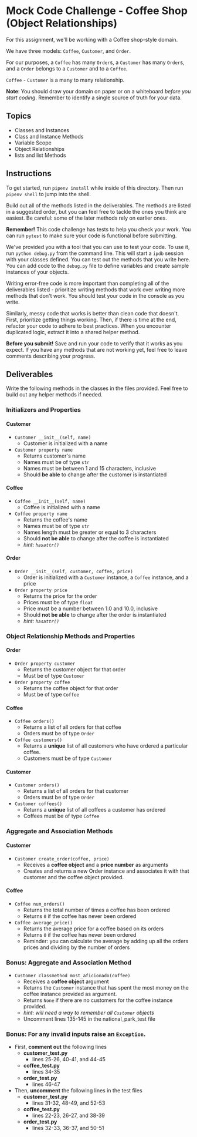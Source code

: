# Mock Code Challenge - Coffee Shop (Object Relationships)

For this assignment, we'll be working with a Coffee shop-style domain.

We have three models: `Coffee`, `Customer`, and `Order`.

For our purposes, a `Coffee` has many `Order`s, a `Customer` has many
`Order`s, and a `Order` belongs to a `Customer` and to a `Coffee`.

`Coffee` - `Customer` is a many to many relationship.

**Note**: You should draw your domain on paper or on a whiteboard _before you
start coding_. Remember to identify a single source of truth for your data.

## Topics

- Classes and Instances
- Class and Instance Methods
- Variable Scope
- Object Relationships
- lists and list Methods

## Instructions

To get started, run `pipenv install` while inside of this directory. 
Then run `pipenv shell` to jump into the shell.

Build out all of the methods listed in the deliverables. The methods are listed
in a suggested order, but you can feel free to tackle the ones you think are
easiest. Be careful: some of the later methods rely on earlier ones.

**Remember!** This code challenge has tests to help you check your work. You
can run `pytest` to make sure your code is functional before submitting.

We've provided you with a tool that you can use to test your code. To use it,
run `python debug.py` from the command line. This will start a `ipdb` session
with your classes defined. You can test out the methods that you write here. You
can add code to the `debug.py` file to define variables and create sample
instances of your objects.

Writing error-free code is more important than completing all of the
deliverables listed - prioritize writing methods that work over writing more
methods that don't work. You should test your code in the console as you write.

Similarly, messy code that works is better than clean code that doesn't. First,
prioritize getting things working. Then, if there is time at the end, refactor
your code to adhere to best practices. When you encounter duplicated logic,
extract it into a shared helper method.

**Before you submit!** Save and run your code to verify that it works as you
expect. If you have any methods that are not working yet, feel free to leave
comments describing your progress.

## Deliverables

Write the following methods in the classes in the files provided. Feel free to
build out any helper methods if needed.

### Initializers and Properties

#### Customer

- `Customer __init__(self, name)`
  - Customer is initialized with a name
- `Customer property name`
  - Returns customer's name
  - Names must be of type `str`
  - Names must be between 1 and 15 characters, inclusive
  - Should **be able** to change after the customer is instantiated

#### Coffee

- `Coffee __init__(self, name)`
  - Coffee is initialized with a name
- `Coffee property name`
  - Returns the coffee's name
  - Names must be of type `str`
  - Names length must be greater or equal to 3 characters
  - Should **not be able** to change after the coffee is instantiated
  - _hint: `hasattr()`_

#### Order

- `Order __init__(self, customer, coffee, price)`
  - Order is initialized with a `Customer` instance, a `Coffee` instance, and a price
- `Order property price`
  - Returns the price for the order
  - Prices must be of type `float` 
  - Price must be a number between 1.0 and 10.0, inclusive
  - Should **not be able** to change after the order is instantiated
  - _hint: `hasattr()`_

### Object Relationship Methods and Properties

#### Order

- `Order property customer`
  - Returns the customer object for that order
  - Must be of type `Customer`
- `Order property coffee`
  - Returns the coffee object for that order
  - Must be of type `Coffee`

#### Coffee

- `Coffee orders()`
  - Returns a list of all orders for that coffee
  - Orders must be of type `Order`
- `Coffee customers()`
  - Returns a **unique** list of all customers who have ordered a particular coffee.
  - Customers must be of type `Customer`
#### Customer

- `Customer orders()`
  - Returns a list of all orders for that customer
  - Orders must be of type `Order`
- `Customer coffees()`
  - Returns a **unique** list of all coffees a customer has ordered
  - Coffees must be of type `Coffee`

### Aggregate and Association Methods

#### Customer

- `Customer create_order(coffee, price)`
  - Receives a **coffee object** and a **price number** as arguments
  - Creates and returns a new Order instance and associates it with that customer and the coffee object provided.

#### Coffee

- `Coffee num_orders()`
  - Returns the total number of times a coffee has been ordered
  - Returns `0` if the coffee has never been ordered
- `Coffee average_price()`
  - Returns the average price for a coffee based on its orders
  - Returns `0` if the coffee has never been ordered
  - Reminder: you can calculate the average by adding up all the orders prices and dividing by the number of orders

### Bonus: Aggregate and Association Method

- `Customer classmethod most_aficionado(coffee)`
  - Receives a **coffee object** argument
  - Returns the `Customer` instance that has spent the most money on the coffee instance provided as argument.
  - Returns `None` if there are no customers for the coffee instance provided.
  - _hint: will need a way to remember all `Customer` objects_
  - Uncomment lines 135-145 in the national_park_test file

### Bonus: For any invalid inputs raise an `Exception`.
- First, **comment out** the following lines
  - **customer_test.py**
    - lines 25-26, 40-41, and 44-45
  - **coffee_test.py**
    - lines 34-35
  - **order_test.py**
    - lines 46-47
- Then, **uncomment** the following lines in the test files
  - **customer_test.py**
    - lines 31-32, 48-49, and 52-53
  - **coffee_test.py**
    - lines 22-23, 26-27, and 38-39
  - **order_test.py**
    - lines 32-33, 36-37, and 50-51